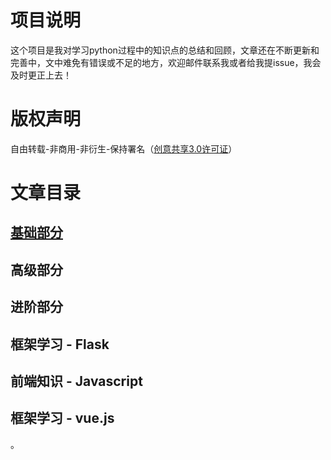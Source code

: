 # 项目说明 

这个项目是我对学习python过程中的知识点的总结和回顾，文章还在不断更新和完善中，文中难免有错误或不足的地方，欢迎邮件联系我或者给我提issue，我会及时更正上去！ 

# 版权声明 

自由转载-非商用-非衍生-保持署名（[创意共享3.0许可证](http://creativecommons.org/licenses/by-nc-nd/3.0/deed.zh)）



# 文章目录

## [基础部分](https://github.com/amesy/PythonPreviewNote/blob/master/%E5%9F%BA%E7%A1%80%E9%83%A8%E5%88%86.md)

## 高级部分 

## 进阶部分 

## 框架学习 - Flask 

## 前端知识 - Javascript

## 框架学习 - vue.js





。



